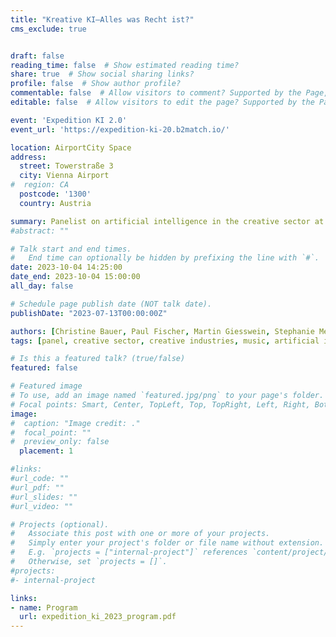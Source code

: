 ```yaml
---
title: "Kreative KI—Alles was Recht ist?"
cms_exclude: true


draft: false
reading_time: false  # Show estimated reading time?
share: true  # Show social sharing links?
profile: false  # Show author profile?
commentable: false  # Allow visitors to comment? Supported by the Page, Post, and Docs content types.
editable: false  # Allow visitors to edit the page? Supported by the Page, Post, and Docs content types.

event: 'Expedition KI 2.0'
event_url: 'https://expedition-ki-20.b2match.io/'

location: AirportCity Space
address:
  street: Towerstraße 3
  city: Vienna Airport
#  region: CA
  postcode: '1300'
  country: Austria

summary: Panelist on artificial intelligence in the creative sector at 'Expedition KI 2.0' at the AirportCity Space at Vienna Airport.
#abstract: ""

# Talk start and end times.
#   End time can optionally be hidden by prefixing the line with `#`.
date: 2023-10-04 14:25:00
date_end: 2023-10-04 15:00:00
all_day: false

# Schedule page publish date (NOT talk date).
publishDate: "2023-07-13T00:00:00Z"

authors: [Christine Bauer, Paul Fischer, Martin Giesswein, Stephanie Meisl]
tags: [panel, creative sector, creative industries, music, artificial intelligence, copyright, legal issues, creative AI, generative AI]

# Is this a featured talk? (true/false)
featured: false

# Featured image
# To use, add an image named `featured.jpg/png` to your page's folder. 
# Focal points: Smart, Center, TopLeft, Top, TopRight, Left, Right, BottomLeft, Bottom, BottomRight.
image:
#  caption: "Image credit: ."
#  focal_point: ""
#  preview_only: false
  placement: 1

#links:
#url_code: ""
#url_pdf: ""
#url_slides: ""
#url_video: ""

# Projects (optional).
#   Associate this post with one or more of your projects.
#   Simply enter your project's folder or file name without extension.
#   E.g. `projects = ["internal-project"]` references `content/project/deep-learning/index.md`.
#   Otherwise, set `projects = []`.
#projects:
#- internal-project

links: 
- name: Program
  url: expedition_ki_2023_program.pdf
---
```

